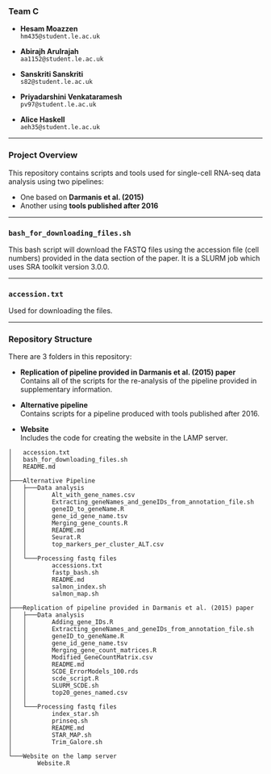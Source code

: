 ### Team C

- **Hesam Moazzen**  
  `hm435@student.le.ac.uk`

- **Abirajh Arulrajah**  
  `aa1152@student.le.ac.uk`

- **Sanskriti Sanskriti**  
  `s82@student.le.ac.uk`

- **Priyadarshini Venkataramesh**  
  `pv97@student.le.ac.uk`

- **Alice Haskell**  
  `aeh35@student.le.ac.uk`

---

### Project Overview

This repository contains scripts and tools used for single-cell RNA-seq data analysis using two pipelines:
- One based on **Darmanis et al. (2015)**
- Another using **tools published after 2016**

---

### `bash_for_downloading_files.sh`

This bash script will download the FASTQ files using the accession file (cell numbers) provided in the data section of the paper. It is a SLURM job which uses SRA toolkit version 3.0.0.

---

### `accession.txt`

Used for downloading the files.

---

### Repository Structure

There are 3 folders in this repository:

- **Replication of pipeline provided in Darmanis et al. (2015) paper**  
  Contains all of the scripts for the re-analysis of the pipeline provided in supplementary information.

- **Alternative pipeline**  
  Contains scripts for a pipeline produced with tools published after 2016.

- **Website**  
  Includes the code for creating the website in the LAMP server.

```
│   accession.txt
│   bash_for_downloading_files.sh
│   README.md
│
├───Alternative Pipeline
│   ├───Data analysis
│   │       Alt_with_gene_names.csv
│   │       Extracting_geneNames_and_geneIDs_from_annotation_file.sh
│   │       geneID_to_geneName.R
│   │       gene_id_gene_name.tsv
│   │       Merging_gene_counts.R
│   │       README.md
│   │       Seurat.R
│   │       top_markers_per_cluster_ALT.csv
│   │
│   └───Processing fastq files
│           accessions.txt
│           fastp_bash.sh
│           README.md
│           salmon_index.sh
│           salmon_map.sh
│
├───Replication of pipeline provided in Darmanis et al. (2015) paper
│   ├───Data analysis
│   │       Adding_gene_IDs.R
│   │       Extracting_geneNames_and_geneIDs_from_annotation_file.sh
│   │       geneID_to_geneName.R
│   │       gene_id_gene_name.tsv
│   │       Merging_gene_count_matrices.R
│   │       Modified_GeneCountMatrix.csv
│   │       README.md
│   │       SCDE_ErrorModels_100.rds
│   │       scde_script.R
│   │       SLURM_SCDE.sh
│   │       top20_genes_named.csv
│   │
│   └───Processing fastq files
│           index_star.sh
│           prinseq.sh
│           README.md
│           STAR_MAP.sh
│           Trim_Galore.sh
│
└───Website on the lamp server
        Website.R
 ```
